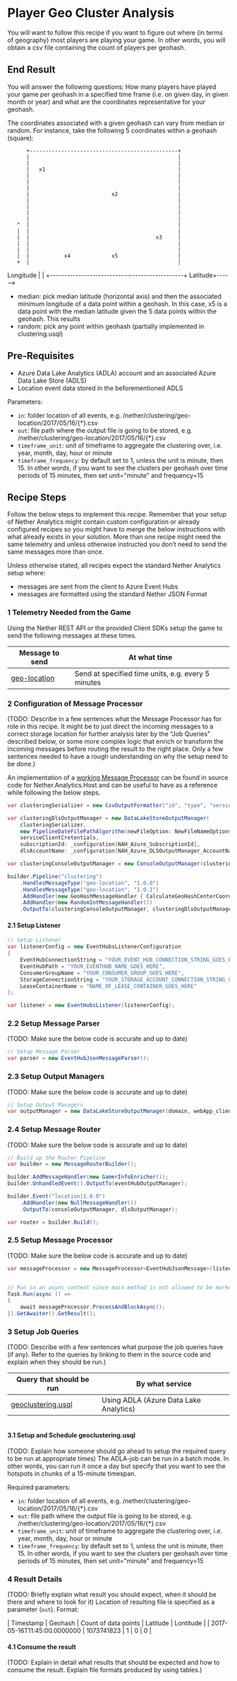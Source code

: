 # Player Geo Cluster Analysis

You will want to follow this recipe if you want to figure out where (in terms of geography) most players are playing your game. In other words, you will obtain a csv file containing the count of players per geohash.

## End Result

You will answer the following questions: How many players have played your game per geohash in a specified time frame (i.e. on given day, in given month or year) and what are the coordinates representative for your geohash.

The coordinates associated with a given geohash can vary from median or random.
For instance, take the following 5 coordinates within a geohash (square):

          +-----------------------------------------------+
          |                                               |
          |                                               |
          |   x1                                          |
          |                                               |
          |                                               |
          |                                               |
          |                          x2                   |
          |                                               |
          |                                               |
          |                                               |
          |                                               |
       ^  |                                               |
       |  |                                               |
       |  |                                        x3     |
       |  |                                               |
       |  |                                               |
       |  |           x4             x5                   |
       +  |                                               |
Longitude |                                               |
          +-----------------------------------------------+
           Latitude+------>


- median: pick median latitude (horizontal axis) and then the associated minimum longitude of a data point within a geohash. In this case, x5 is a data point with the median latitude given the 5 data points within the geohash. This results
- random: pick any point within geohash (partially implemented in clustering.usql)

## Pre-Requisites

- Azure Data Lake Analytics (ADLA) account and an associated Azure Data Lake Store (ADLS)
- Location event data stored in the beforementioned ADLS

Parameters:
- ``in``: folder location of all events, e.g. /nether/clustering/geo-location/2017/05/16/{*}.csv
- ``out``: file path where the output file is going to be stored, e.g. /nether/clustering/geo-location/2017/05/16/{*}.csv
- ``timeframe_unit``: unit of timeframe to aggregate the clustering over, i.e. year, month, day, hour or minute
- ``timeframe_frequency``: by default set to 1, unless the unit is minute, then 15. In other words, if you want to see the clusters per geohash over time periods of 15 minutes, then set unit="minute" and frequency=15


## Recipe Steps

Follow the below steps to implement this recipe. Remember that your setup of Nether Analytics might contain custom configuration or already configured recipes so you might have to merge the below instructions with what already exists in your solution. More than one recipe might need the same telemetry and unless otherwise instructed you don’t need to send the same messages more than once.

Unless otherwise stated, all recipes expect the standard Nether Analytics setup where:
* messages are sent from the client to Azure Event Hubs
* messages are formatted using the standard Nether JSON Format

### 1 Telemetry Needed from the Game

Using the Nether REST API or the provided Client SDKs setup the game to send the following messages at these times.

| Message to send                    | At what time                              |
|------------------------------------|-------------------------------------------|
| [geo-location](../message-types/geo-location.md)      | Send at specified time units, e.g. every 5 minutes  |



### 2 Configuration of Message Processor

(TODO: Describe in a few sentences what the Message Processor has for role in this recipe. It might be to just direct the incoming messages to a correct storage location for further analysis later by the “Job Queries” described below, or some more complex logic that enrich or transform the incoming messages before routing the result to the right place. Only a few sentences needed to have a rough understanding on why the setup need to be done.)

An implementation of a [working Message Processor]() can be found in source code for Nether.Analytics.Host and can be useful to have as a reference while following the below steps.

```cs
var clusteringSerializer = new CsvOutputFormatter("id", "type", "version", "enqueueTimeUtc", "gameSessionId", "lat", "lon", "geoHash", "geoHashPrecision", "geoHashCenterLat", "geoHashCenterLon", "rnd");

var clusteringDlsOutputManager = new DataLakeStoreOutputManager(
    clusteringSerializer,
    new PipelineDateFilePathAlgorithm(newFileOption: NewFileNameOptions.Every5Minutes),
    serviceClientCretentials,
    subscriptionId: _configuration[NAH_Azure_SubscriptionId],
    dlsAccountName: _configuration[NAH_Azure_DLSOutputManager_AccountName]);

var clusteringConsoleOutputManager = new ConsoleOutputManager(clusteringSerializer);

builder.Pipeline("clustering")
    .HandlesMessageType("geo-location", "1.0.0")
    .HandlesMessageType("geo-location", "1.0.1")
    .AddHandler(new GeoHashMessageHandler { CalculateGeoHashCenterCoordinates = true })
    .AddHandler(new RandomIntMessageHandler())
    .OutputTo(clusteringConsoleOutputManager, clusteringDlsOutputManager);
```

#### 2.1 Setup Listener


```cs
// Setup Listener
var listenerConfig = new EventHubsListenerConfiguration
{
    EventHubConnectionString = "YOUR_EVENT_HUB_CONNECTION_STRING_GOES_HERE",
    EventHubPath = "YOUR_EVENTHUB_NAME_GOES_HERE",
    ConsumerGroupName = "YOUR_CONSUMER_GROUP_GOES_HERE",
    StorageConnectionString = "YOUR_STORAGE_ACCOUNT_CONNECTION_STRING_GOES_HERE",
    LeaseContainerName = "NAME_OF_LEASE_CONTAINER_GOES_HERE"
};

var listener = new EventHubsListener(listenerConfig);
```

### 2.2 Setup Message Parser

(TODO: Make sure the below code is accurate and up to date)
```cs
// Setup Message Parser
var parser = new EventHubJsonMessageParser();
```

### 2.3 Setup Output Managers

(TODO: Make sure the below code is accurate and up to date)
```cs
// Setup Output Managers
var outputManager = new DataLakeStoreOutputManager(domain, webApp_clientId, clientSecret, subscriptionId, adlsAccountName);
```

### 2.4 Setup Message Router

(TODO: Make sure the below code is accurate and up to date)
```cs
// Build up the Router Pipeline
var builder = new MessageRouterBuilder();

builder.AddMessageHandler(new GamerInfoEnricher());
builder.UnhandledEvent().OutputTo(eventHubOutputManager);

builder.Event("location|1.0.0")
    .AddHandler(new NullMessageHandler())
    .OutputTo(consoleOutputManager, dlsOutputManager);

var router = builder.Build();
```

### 2.5 Setup Message Processor

(TODO: Make sure the below code is accurate and up to date)
```cs
var messageProcessor = new MessageProcessor<EventHubJsonMessage>(listener, parser, router);


// Run in an async context since main method is not allowed to be marked as async
Task.Run(async () =>
{
    await messageProcessor.ProcessAndBlockAsync();
}).GetAwaiter().GetResult();
```

### 3 Setup Job Queries

(TODO: Describe with a few sentences what purpose the job queries have (if any). Refer to the queries by linking to them in the source code and explain when they should be run.)

| Query that should be run           | By what service                           |
|------------------------------------|-------------------------------------------|
| [geoclustering.usql](../../../src/Nether.Analytics.DataLakeJobs/geoclustering.usql)             | Using ADLA (Azure Data Lake Analytics)    |


```cs

```

#### 3.1 Setup and Schedule geoclustering.usql

(TODO: Explain how someone should go ahead to setup the required query to be run at appropriate times)
The ADLA-job can be run in a batch mode. In other words, you can run it once a day but specify that you want to see the hotspots in chunks of a 15-minute timespan.

Required parameters:
- ``in``: folder location of all events, e.g. /nether/clustering/geo-location/2017/05/16/{*}.csv
- ``out``: file path where the output file is going to be stored, e.g. /nether/clustering/geo-location/2017/05/16/{*}.csv
- ``timeframe_unit``: unit of timeframe to aggregate the clustering over, i.e. year, month, day, hour or minute
- ``timeframe_frequency``: by default set to 1, unless the unit is minute, then 15. In other words, if you want to see the clusters per geohash over time periods of 15 minutes, then set unit="minute" and frequency=15

### 4 Result Details

(TODO: Briefly explain what result you should expect, when it should be there and where to look for it)
Location of resulting file is specified as a parameter (``out``).
Format:

| Timestamp | Geohash | Count of data points | Latitude | Lontitude |
| 2017-05-16T11:45:00.0000000 |	1073741823 |	1 |	0 |	0 |


#### 4.1 Consume the result

(TODO: Explain in detail what results that should be expected and how to consume the result. Explain file formats produced by using tables.)
